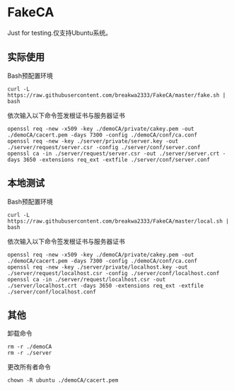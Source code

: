 # FakeCA
Just for testing.仅支持Ubuntu系统。
## 实际使用
Bash预配置环境
```
curl -L https://raw.githubusercontent.com/breakwa2333/FakeCA/master/fake.sh | bash
```
依次输入以下命令签发根证书与服务器证书
```
openssl req -new -x509 -key ./demoCA/private/cakey.pem -out ./demoCA/cacert.pem -days 7300 -config ./demoCA/conf/ca.conf 
openssl req -new -key ./server/private/server.key -out ./server/request/server.csr -config ./server/conf/server.conf 
openssl ca -in ./server/request/server.csr -out ./server/server.crt -days 3650 -extensions req_ext -extfile ./server/conf/server.conf
```
## 本地测试
Bash预配置环境
```
curl -L https://raw.githubusercontent.com/breakwa2333/FakeCA/master/local.sh | bash
```
依次输入以下命令签发根证书与服务器证书
```
openssl req -new -x509 -key ./demoCA/private/cakey.pem -out ./demoCA/cacert.pem -days 7300 -config ./demoCA/conf/ca.conf 
openssl req -new -key ./server/private/localhost.key -out ./server/request/localhost.csr -config ./server/conf/localhost.conf
openssl ca -in ./server/request/localhost.csr -out ./server/localhost.crt -days 3650 -extensions req_ext -extfile ./server/conf/localhost.conf
```
## 其他
卸载命令
```
rm -r ./demoCA
rm -r ./server
```
更改所有者命令
```
chown -R ubuntu ./demoCA/cacert.pem
```
